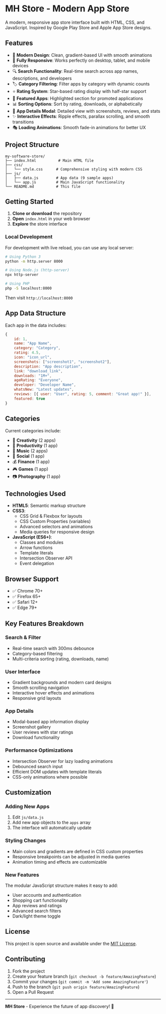 # MH Store - Modern App Store

A modern, responsive app store interface built with HTML, CSS, and JavaScript. Inspired by Google Play Store and Apple App Store designs.

## Features

- 🎨 **Modern Design**: Clean, gradient-based UI with smooth animations
- 📱 **Fully Responsive**: Works perfectly on desktop, tablet, and mobile devices
- 🔍 **Search Functionality**: Real-time search across app names, descriptions, and developers
- 🏷️ **Category Filtering**: Filter apps by category with dynamic counts
- ⭐ **Rating System**: Star-based rating display with half-star support
- 🎯 **Featured Apps**: Highlighted section for promoted applications
- 📊 **Sorting Options**: Sort by rating, downloads, or alphabetically
- 🎪 **App Details Modal**: Detailed view with screenshots, reviews, and stats
- ✨ **Interactive Effects**: Ripple effects, parallax scrolling, and smooth transitions
- 🎭 **Loading Animations**: Smooth fade-in animations for better UX

## Project Structure

```
my-software-store/
├── index.html          # Main HTML file
├── css/
│   └── style.css      # Comprehensive styling with modern CSS
├── js/
│   ├── data.js        # App data (9 sample apps)
│   └── app.js         # Main JavaScript functionality
└── README.md          # This file
```

## Getting Started

1. **Clone or download** the repository
2. **Open** `index.html` in your web browser
3. **Explore** the store interface

### Local Development

For development with live reload, you can use any local server:

```bash
# Using Python 3
python -m http.server 8000

# Using Node.js (http-server)
npx http-server

# Using PHP
php -S localhost:8000
```

Then visit `http://localhost:8000`

## App Data Structure

Each app in the data includes:

```javascript
{
    id: 1,
    name: "App Name",
    category: "Category",
    rating: 4.5,
    icon: "icon_url",
    screenshots: ["screenshot1", "screenshot2"],
    description: "App description",
    link: "download_link",
    downloads: "1M+",
    ageRating: "Everyone",
    developer: "Developer Name",
    whatsNew: "Latest updates",
    reviews: [{ user: "User", rating: 5, comment: "Great app!" }],
    featured: true
}
```

## Categories

Current categories include:
- 🎨 **Creativity** (2 apps)
- 💼 **Productivity** (1 app)
- 🎵 **Music** (2 apps)
- 👥 **Social** (1 app)
- 💰 **Finance** (1 app)
- 🎮 **Games** (1 app)
- 📷 **Photography** (1 app)

## Technologies Used

- **HTML5**: Semantic markup structure
- **CSS3**: 
  - CSS Grid & Flexbox for layouts
  - CSS Custom Properties (variables)
  - Advanced selectors and animations
  - Media queries for responsive design
- **JavaScript (ES6+)**:
  - Classes and modules
  - Arrow functions
  - Template literals
  - Intersection Observer API
  - Event delegation

## Browser Support

- ✅ Chrome 70+
- ✅ Firefox 65+
- ✅ Safari 12+
- ✅ Edge 79+

## Key Features Breakdown

### Search & Filter
- Real-time search with 300ms debounce
- Category-based filtering
- Multi-criteria sorting (rating, downloads, name)

### User Interface
- Gradient backgrounds and modern card designs
- Smooth scrolling navigation
- Interactive hover effects and animations
- Responsive grid layouts

### App Details
- Modal-based app information display
- Screenshot gallery
- User reviews with star ratings
- Download functionality

### Performance Optimizations
- Intersection Observer for lazy loading animations
- Debounced search input
- Efficient DOM updates with template literals
- CSS-only animations where possible

## Customization

### Adding New Apps
1. Edit `js/data.js`
2. Add new app objects to the `apps` array
3. The interface will automatically update

### Styling Changes
- Main colors and gradients are defined in CSS custom properties
- Responsive breakpoints can be adjusted in media queries
- Animation timing and effects are customizable

### New Features
The modular JavaScript structure makes it easy to add:
- User accounts and authentication
- Shopping cart functionality
- App reviews and ratings
- Advanced search filters
- Dark/light theme toggle

## License

This project is open source and available under the [MIT License](LICENSE).

## Contributing

1. Fork the project
2. Create your feature branch (`git checkout -b feature/AmazingFeature`)
3. Commit your changes (`git commit -m 'Add some AmazingFeature'`)
4. Push to the branch (`git push origin feature/AmazingFeature`)
5. Open a Pull Request

---

**MH Store** - Experience the future of app discovery! 🚀